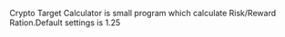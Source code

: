 Crypto Target Calculator is small program which calculate Risk/Reward Ration.Default settings is 1.25
